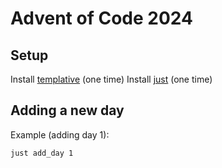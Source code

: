 # Advent of Code 2024

## Setup

Install [templative](https://github.com/omgftw/templative) (one time)
Install [just](https://github.com/casey/just) (one time)

## Adding a new day

Example (adding day 1):
```
just add_day 1
```
